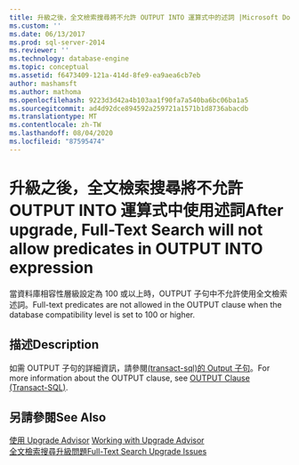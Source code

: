 ```yaml
---
title: 升級之後，全文檢索搜尋將不允許 OUTPUT INTO 運算式中的述詞 |Microsoft Docs
ms.custom: ''
ms.date: 06/13/2017
ms.prod: sql-server-2014
ms.reviewer: ''
ms.technology: database-engine
ms.topic: conceptual
ms.assetid: f6473409-121a-414d-8fe9-ea9aea6cb7eb
author: mashamsft
ms.author: mathoma
ms.openlocfilehash: 9223d3d42a4b103aa1f90fa7a540ba6bc06ba1a5
ms.sourcegitcommit: ad4d92dce894592a259721a1571b1d8736abacdb
ms.translationtype: MT
ms.contentlocale: zh-TW
ms.lasthandoff: 08/04/2020
ms.locfileid: "87595474"
---
```

# <a name="after-upgrade-full-text-search-will-not-allow-predicates-in-output-into-expression"></a><span data-ttu-id="af344-102">升級之後，全文檢索搜尋將不允許 OUTPUT INTO 運算式中使用述詞</span><span class="sxs-lookup"><span data-stu-id="af344-102">After upgrade, Full-Text Search will not allow predicates in OUTPUT INTO expression</span></span>
  <span data-ttu-id="af344-103">當資料庫相容性層級設定為 100 或以上時，OUTPUT 子句中不允許使用全文檢索述詞。</span><span class="sxs-lookup"><span data-stu-id="af344-103">Full-text predicates are not allowed in the OUTPUT clause when the database compatibility level is set to 100 or higher.</span></span>  
  
## <a name="description"></a><span data-ttu-id="af344-104">描述</span><span class="sxs-lookup"><span data-stu-id="af344-104">Description</span></span>  
 <span data-ttu-id="af344-105">如需 OUTPUT 子句的詳細資訊，請參閱[&#40;transact-sql&#41;的 Output 子句](/sql/t-sql/queries/output-clause-transact-sql)。</span><span class="sxs-lookup"><span data-stu-id="af344-105">For more information about the OUTPUT clause, see [OUTPUT Clause &#40;Transact-SQL&#41;](/sql/t-sql/queries/output-clause-transact-sql).</span></span>  
  
## <a name="see-also"></a><span data-ttu-id="af344-106">另請參閱</span><span class="sxs-lookup"><span data-stu-id="af344-106">See Also</span></span>  
 <span data-ttu-id="af344-107">[使用 Upgrade Advisor](../../../2014/sql-server/install/working-with-upgrade-advisor.md) </span><span class="sxs-lookup"><span data-stu-id="af344-107">[Working with Upgrade Advisor](../../../2014/sql-server/install/working-with-upgrade-advisor.md) </span></span>  
 [<span data-ttu-id="af344-108">全文檢索搜尋升級問題</span><span class="sxs-lookup"><span data-stu-id="af344-108">Full-Text Search Upgrade Issues</span></span>](../../../2014/sql-server/install/full-text-search-upgrade-issues.md)  
  
  
